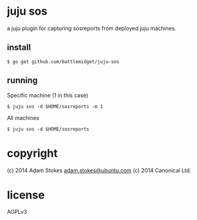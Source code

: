 juju sos
========

a juju plugin for capturing sosreports from deployed juju machines.


## install

```console
$ go get github.com/battlemidget/juju-sos
```

## running

Specific machine (1 in this case)

```console
$ juju sos -d $HOME/sosreports -m 1
```

All machines

```console
$ juju sos -d $HOME/sosreports
```

# copyright

(c) 2014 Adam Stokes <adam.stokes@ubuntu.com>
(c) 2014 Canonical Ltd.

# license

AGPLv3
